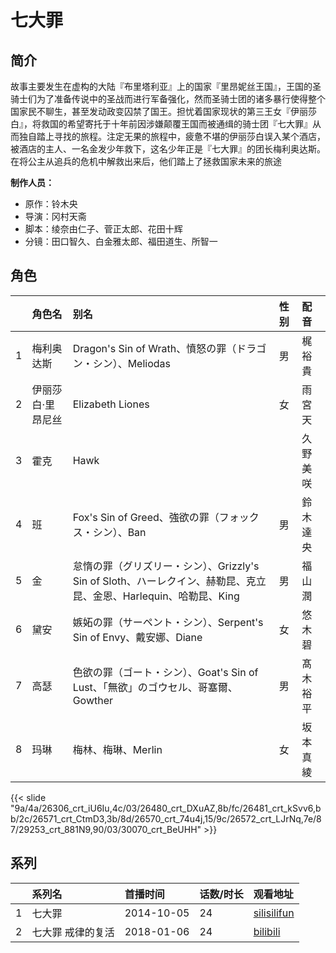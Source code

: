 # 七大罪


## 简介

故事主要发生在虚构的大陆『布里塔利亚』上的国家『里昂妮丝王国』，王国的圣骑士们为了准备传说中的圣战而进行军备强化，然而圣骑士团的诸多暴行使得整个国家民不聊生，甚至发动政变囚禁了国王。担忧着国家现状的第三王女『伊丽莎白』，将救国的希望寄托于十年前因涉嫌颠覆王国而被通缉的骑士团『七大罪』从而独自踏上寻找的旅程。注定无果的旅程中，疲惫不堪的伊丽莎白误入某个酒店，被酒店的主人、一名金发少年救下，这名少年正是『七大罪』的团长梅利奥达斯。在将公主从追兵的危机中解救出来后，他们踏上了拯救国家未来的旅途

**制作人员：**
- 原作：铃木央
- 导演：冈村天斋
- 脚本：绫奈由仁子、菅正太郎、花田十辉
- 分镜：田口智久、白金雅太郎、福田道生、所智一

## 角色

|     |   角色名   |   别名  | 性别 |  配音  |
|:--- |:------  |:----      |:---  |:--   |
| 1 | 梅利奥达斯 | Dragon's Sin of Wrath、憤怒の罪（ドラゴン・シン）、Meliodas | 男 | 梶裕貴 |
| 2 | 伊丽莎白·里昂尼丝 | Elizabeth Liones | 女 | 雨宮天 |
| 3 | 霍克 | Hawk |  | 久野美咲 |
| 4 | 班 | Fox's Sin of Greed、強欲の罪（フォックス・シン）、Ban | 男 | 鈴木達央 |
| 5 | 金 | 怠惰の罪（グリズリー・シン）、Grizzly's Sin of Sloth、ハーレクイン、赫勒昆、克立昆、金恩、Harlequin、哈勒昆、King | 男 | 福山潤 |
| 6 | 黛安 | 嫉妬の罪（サーペント・シン）、Serpent's Sin of Envy、戴安娜、Diane | 女 | 悠木碧 |
| 7 | 高瑟 | 色欲の罪（ゴート・シン）、Goat's Sin of Lust、「無欲」のゴウセル、哥塞爾、Gowther | 男 | 髙木裕平 |
| 8 | 玛琳 | 梅林、梅琳、Merlin | 女 | 坂本真綾 |

{{< slide "9a/4a/26306_crt_iU6Iu,4c/03/26480_crt_DXuAZ,8b/fc/26481_crt_kSvv6,bb/2c/26571_crt_CtmD3,3b/8d/26570_crt_74u4j,15/9c/26572_crt_LJrNq,7e/87/29253_crt_881N9,90/03/30070_crt_BeUHH" >}}

## 系列

|     |   系列名   |   首播时间  | 话数/时长  | 观看地址 |
|:---  |:------    |:----      |:---       |:---  |
| 1 | 七大罪 | 2014-10-05 | 24 | [silisilifun](https://www.silisilifun.com/vodplay/Eq77777Z/2/1/)  |
| 2 | 七大罪 戒律的复活 | 2018-01-06 | 24 | [bilibili](https://www.bilibili.com/bangumi/play/ep173378)  |



